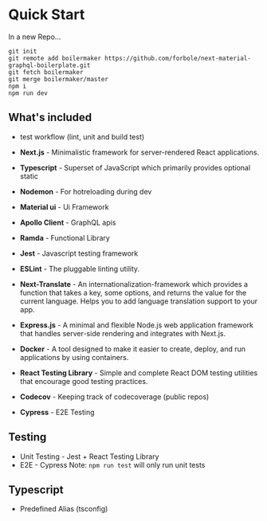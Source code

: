 # Quick Start
In a new Repo...

```
git init
git remote add boilermaker https://github.com/forbole/next-material-graphql-boilerplate.git
git fetch boilermaker
git merge boilermaker/master
npm i
npm run dev
```

## What's included

- test workflow (lint, unit and build test)

- **Next.js** - Minimalistic framework for server-rendered React applications.
- **Typescript** - Superset of JavaScript which primarily provides optional static
- **Nodemon** - For hotreloading during dev
- **Material ui** - Ui Framework
- **Apollo Client** - GraphQL apis
- **Ramda** - Functional Library
- **Jest** - Javascript testing framework
- **ESLint** - The pluggable linting utility.
- **Next-Translate** - An internationalization-framework which provides a function that takes a key, some options, and returns the value for the current language. Helps you to add language translation support to your app.
- **Express.js** - A minimal and flexible Node.js web application framework that handles server-side rendering and integrates with Next.js.
- **Docker** - A tool designed to make it easier to create, deploy, and run applications by using containers.
- **React Testing Library** - Simple and complete React DOM testing utilities that encourage good testing practices.
- **Codecov** - Keeping track of codecoverage (public repos)
- **Cypress** - E2E Testing

## Testing
- Unit Testing - Jest + React Testing Library
- E2E - Cypress
Note: `npm run test` will only run unit tests

## Typescript
- Predefined Alias (tsconfig)

